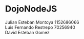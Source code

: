 # DojoNodeJS

Julian Esteban Montoya 1152686066<br>
Luis Fernando Restrepo 70256940<br>
David Esteban Gomez
